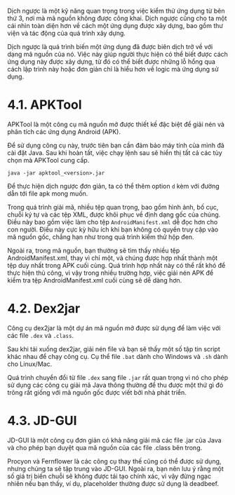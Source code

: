 Dịch ngược là một kỹ năng quan trọng trong việc kiểm thử ứng dụng từ bên thứ 3, nơi mà mã nguồn không được công khai. Dịch ngược cũng cho ta một cái nhìn toàn diện hơn về cách một ứng dụng được xây dựng, bao gồm thư viện và tác động của quá trình xây dựng.

Dịch ngược là quá trình biến một ứng dụng đã được biên dịch trở về với dạng mã nguồn của nó. Việc này giúp người thực hiện có thể biết được cách ứng dụng này được xây dựng, từ đó có thể biết được những lỗ hổng qua cách lập trình này hoặc đơn giản chỉ là hiểu hơn về logic mà ứng dụng sử dụng.

# 4.1. APKTool

APKTool là một công cụ mã nguồn mở được thiết kế đặc biệt để giải nén và phân tích các ứng dụng Android (APK).

Để sử dụng công cụ này, trước tiên bạn cần đảm bảo máy tính của mình đã cài đặt Java. Sau khi hoàn tất, việc chạy lệnh sau sẽ hiển thị tất cả các tùy chọn mà APKTool cung cấp.

```
java -jar apktool_<version>.jar
```

Để thực hiện dịch ngược đơn giản, ta có thể thêm option `d` kèm với đường dẫn tới file apk mong muốn.

Trong quá trình giải mã, nhiều tệp quan trọng, bao gồm hình ảnh, bố cục, chuỗi ký tự và các tệp XML, được khôi phục về định dạng gốc của chúng. Điều này bao gồm việc làm cho tệp `AndroidManifest.xml` dễ đọc hơn cho con người. Điều này cực kỳ hữu ích khi bạn không có quyền truy cập vào mã nguồn gốc, chẳng hạn như trong quá trình kiểm thử hộp đen.

Ngoài ra, trong mã nguồn, bạn thường sẽ tìm thấy nhiều tệp AndroidManifest.xml, thay vì chỉ một, và chúng được hợp nhất thành một tệp duy nhất trong APK cuối cùng. Quá trình hợp nhất này có thể rất khó để thực hiện thủ công, vì vậy trong nhiều trường hợp, việc giải nén APK để kiểm tra tệp AndroidManifest.xml cuối cùng sẽ dễ dàng hơn.

# 4.2. Dex2jar

Công cụ dex2jar là một dự án mã nguồn mở được sử dụng để làm việc với các file `.dex` và `.class`.

Sau khi tải xuống dex2jar, giải nén file và bạn sẽ thấy một số tập tin script khác nhau để chạy công cụ. Cụ thể file `.bat` dành cho Windows và `.sh` dành cho Linux/Mac.

Quá trình chuyển đổi từ file `.dex` sang file `.jar` rất quan trọng vì nó cho phép sử dụng các công cụ giải mã Java thông thường để thu được một thứ gì đó trông rất giống với mã nguồn gốc được viết bởi nhà phát triển.

# 4.3. JD-GUI

JD-GUI là một công cụ đơn giản có khả năng giải mã các file .jar của Java và cho phép bạn duyệt qua mã nguồn của các file .class bên trong.

Procyon và Fernflower là các công cụ thay thế cũng có thể được sử dụng, nhưng chúng ta sẽ tập trung vào JD-GUI. Ngoài ra, bạn nên lưu ý rằng một số giá trị biến chuỗi sẽ không được tái tạo chính xác, vì vậy đừng ngạc nhiên nếu bạn thấy, ví dụ, placeholder thường được sử dụng là deadbeef.